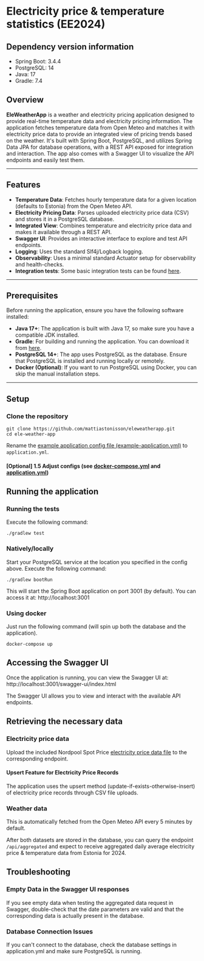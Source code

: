 # Electricity price & temperature statistics (EE2024)

## Dependency version information
- Spring Boot: 3.4.4
- PostgreSQL: 14
- Java: 17
- Gradle: 7.4

## Overview

**EleWeatherApp** is a weather and electricity pricing application designed to provide real-time temperature data and electricity pricing information. The application fetches temperature data from Open Meteo and matches it with electricity price data to provide an integrated view of pricing trends based on the weather. It's built with Spring Boot, PostgreSQL, and utilizes Spring Data JPA for database operations, with a REST API exposed for integration and interaction. The app also comes with a Swagger UI to visualize the API endpoints and easily test them.

---

## Features

- **Temperature Data**: Fetches hourly temperature data for a given location (defaults to Estonia) from the Open Meteo API.
- **Electricity Pricing Data**: Parses uploaded electricity price data (CSV) and stores it in a PostgreSQL database.
- **Integrated View**: Combines temperature and electricity price data and makes it available through a REST API.
- **Swagger UI**: Provides an interactive interface to explore and test API endpoints.
- **Logging**: Uses the standard Slf4j/Logback logging.
- **Observability**: Uses a minimal standard Actuator setup for observability and health-checks.
- **Integration tests**: Some basic integration tests can be found [here](src/test/java/com/example/eleweatherapp).

---

## Prerequisites

Before running the application, ensure you have the following software installed:

- **Java 17+**: The application is built with Java 17, so make sure you have a compatible JDK installed.
- **Gradle**: For building and running the application. You can download it from [here](https://gradle.org/install/).
- **PostgreSQL 14+**: The app uses PostgreSQL as the database. Ensure that PostgreSQL is installed and running locally or remotely.
- **Docker (Optional)**: If you want to run PostgreSQL using Docker, you can skip the manual installation steps.

---

## Setup

### Clone the repository

```
git clone https://github.com/mattiastonisson/eleweatherapp.git
cd ele-weather-app
```

Rename the [example application config file (example-application.yml)](src/main/resources/application.yml) to `application.yml`. 

#### [Optional] 1.5 Adjust configs (see [docker-compose.yml](docker-compose.yml) and [application.yml](src/main/resources/application.yml))

## Running the application

### Running the tests
Execute the following command:
```
./gradlew test
```

### Natively/locally
Start your PostgreSQL service at the location you specified in the config above.
Execute the following command:
```
./gradlew bootRun
```
This will start the Spring Boot application on port 3001 (by default). You can access it at: http://localhost:3001

### Using docker
Just run the following command (will spin up both the database and the application).
```
docker-compose up
```

## Accessing the Swagger UI
Once the application is running, you can view the Swagger UI at: http://localhost:3001/swagger-ui/index.html

The Swagger UI allows you to view and interact with the available API endpoints.

## Retrieving the necessary data
### Electricity price data
Upload the included Nordpool Spot Price [electricity price data file](src/main/resources/electricity-nps%20price_2024.csv) to the corresponding endpoint.

#### Upsert Feature for Electricity Price Records
The application uses the upsert method (update-if-exists-otherwise-insert) of electricity price records through CSV file uploads.

### Weather data
This is automatically fetched from the Open Meteo API every 5 minutes by default.

After both datasets are stored in the database, you can query the endpoint `/api/aggregated` and expect to receive
aggregated daily average electricity price & temperature data from Estonia for 2024.

## Troubleshooting
### Empty Data in the Swagger UI responses
If you see empty data when testing the aggregated data request in Swagger, double-check that the date parameters are valid and that the corresponding data is actually present in the database.

### Database Connection Issues
If you can't connect to the database, check the database settings in application.yml and make sure PostgreSQL is running.
